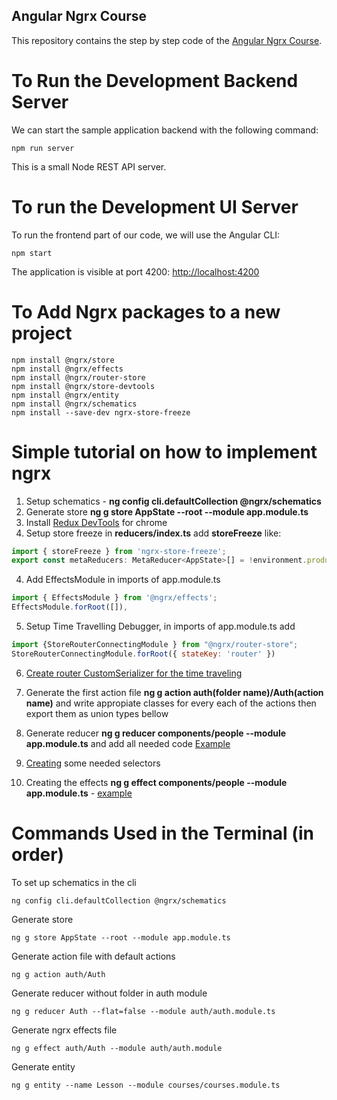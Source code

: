 
## Angular Ngrx Course

This repository contains the step by step code of the [Angular Ngrx Course](https://angular-university.io/course/angular-ngrx-course).

# To Run the Development Backend Server

We can start the sample application backend with the following command:

    npm run server

This is a small Node REST API server.

# To run the Development UI Server

To run the frontend part of our code, we will use the Angular CLI:

    npm start 

The application is visible at port 4200: [http://localhost:4200](http://localhost:4200)



# To Add Ngrx packages to a new project

    npm install @ngrx/store
    npm install @ngrx/effects
    npm install @ngrx/router-store
    npm install @ngrx/store-devtools
    npm install @ngrx/entity
    npm install @ngrx/schematics
    npm install --save-dev ngrx-store-freeze


# Simple tutorial on how to implement ngrx

1. Setup schematics -  **ng config cli.defaultCollection @ngrx/schematics**
2. Generate store **ng g store AppState --root --module app.module.ts**
3. Install [Redux DevTools](https://chrome.google.com/webstore/detail/redux-devtools/lmhkpmbekcpmknklioeibfkpmmfibljd) for chrome
3. Setup store freeze in **reducers/index.ts** add **storeFreeze** like:
```javascript
import { storeFreeze } from 'ngrx-store-freeze';
export const metaReducers: MetaReducer<AppState>[] = !environment.production ? [storeFreeze] : [];
```
4. Add EffectsModule in imports of app.module.ts
```javascript
import { EffectsModule } from '@ngrx/effects';
EffectsModule.forRoot([]),
```
5. Setup Time Travelling Debugger, in imports of app.module.ts add
```javascript
import {StoreRouterConnectingModule } from "@ngrx/router-store";
StoreRouterConnectingModule.forRoot({ stateKey: 'router' })
```
6. [Create router CustomSerializer for the time traveling](https://github.com/Arxero/angular-ngrx-course/commit/0cfc65c97f57df82696cf0174e916bcd017b3caf)

7. Generate the first action file **ng g action auth(folder name)/Auth(action name)** and write appropiate classes for every each of the actions then export them as union types bellow

8. Generate reducer **ng g reducer  components/people --module app.module.ts** and add all needed code [Example](https://github.com/Arxero/angular-ngrx-course/commit/a721a780d78134834458228f8818dd1003e2a510)

9. [Creating](https://github.com/Arxero/angular-ngrx-course/blob/master/src/app/courses/course.selectors.ts) some needed selectors

10. Creating the effects **ng g effect components/people --module app.module.ts** - [example](https://github.com/Arxero/angular-ngrx-course/blob/master/src/app/courses/course.effects.ts)




# Commands Used in the Terminal (in order)
To set up schematics in the cli

    ng config cli.defaultCollection @ngrx/schematics

Generate store

    ng g store AppState --root --module app.module.ts
    
Generate action file with default actions

    ng g action auth/Auth

Generate reducer without folder in auth module

    ng g reducer Auth --flat=false --module auth/auth.module.ts

Generate ngrx effects file

    ng g effect auth/Auth --module auth/auth.module

Generate entity

    ng g entity --name Lesson --module courses/courses.module.ts


